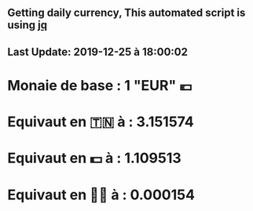 ## Getting daily currency, This automated script is using [jq](https://stedolan.github.io/jq/)
## Last Update:  2019-12-25 à 18:00:02
 # Monaie de base : 1 "EUR" 💶 
 # Equivaut en 🇹🇳 à :  3.151574 
 # Equivaut en 💵 à : 1.109513
 # Equivaut en 🐱‍💻 à :  0.000154
